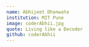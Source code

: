 ```yaml
---
name: Abhijeet Dhanwate
institution: MIT Pune
image: coderAbhii.jpg
quote: Living like a Decoder 
github: coderAbhii
---
```

